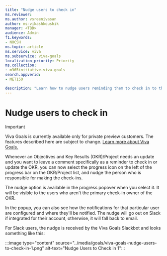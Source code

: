```yaml
---
title: "Nudge users to check in"
ms.reviewer: 
ms.author: vsreenivasan
author: ms-vikashkoushik
manager: <TBD>
audience: Admin
f1.keywords:
- NOCSH
ms.topic: article
ms.service: viva
ms.subservice: viva-goals
localization_priority: Priority
ms.collection:  
- m365initiative-viva-goals
search.appverid:
- MET150

description: "Learn how to nudge users reminding them to check in to their OKRs?"
---
```


# Nudge users to check in

> [!IMPORTANT]
> Viva Goals is currently available only for private preview customers. The features described here are subject to change. [Learn more about Viva Goals.](https://go.microsoft.com/fwlink/?linkid=2189933)

Whenever an Objectives and Key Results (OKR)/Project needs an update and you want to leave a comment specifically as a reminder to check in or update the OKR, you can now select the progress icon on the left of the progress bar on the OKR/Project list, and nudge the person who is responsible for making the check-ins.

The nudge option is available in the progress popover when you select it. It will be visible to the users who aren't the primary check-in owner of the OKR.

In the popup, you can also see how the notifications for that particular user are configured and where they'll be notified. The nudge will go out on Slack if integrated for their account, otherwise, it will fall back to email.

For Slack users, the nudge is received by the Viva Goals Slackbot and looks something like this:

:::image type="content" source="../media/goals/viva-goals-nudge-users-to-check-in-1.png" alt-text="Nudge Users to Check in 1":::

